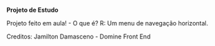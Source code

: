 <p><strong>Projeto de Estudo</strong></p>

<main>
  <p>Projeto feito em aula!
    - O que é?
      R: Um menu de navegação horizontal.
  </p>
</main>

<footer>
  <p>Creditos: Jamilton Damasceno - Domine Front End</p>
</footer>
